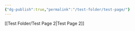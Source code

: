 ```yaml
---
{"dg-publish":true,"permalink":"/test-folder/test-page/"}
---
```


[[Test Folder/Test Page 2\|Test Page 2]]

<style> .container {font-family: sans-serif; text-align: center;} .button-wrapper button {z-index: 1;height: 40px; width: 100px; margin: 10px;padding: 5px;} .excalidraw .App-menu_top .buttonList { display: flex;} .excalidraw-wrapper { height: 800px; margin: 50px; position: relative;} :root[dir="ltr"] .excalidraw .layer-ui__wrapper .zen-mode-transition.App-menu_bottom--transition-left {transform: none;} </style><script src="https://cdn.jsdelivr.net/npm/react@17/umd/react.production.min.js"></script><script src="https://cdn.jsdelivr.net/npm/react-dom@17/umd/react-dom.production.min.js"></script><script type="text/javascript" src="https://cdn.jsdelivr.net/npm/@excalidraw/excalidraw@0/dist/excalidraw.production.min.js"></script><div id="Drawing_2023-12-02_1836.11.excalidraw.md1"></div><script>(function(){const InitialData={"type":"excalidraw","version":2,"source":"https://github.com/zsviczian/obsidian-excalidraw-plugin/releases/tag/2.0.4","elements":[{"type":"rectangle","version":85,"versionNonce":1802601027,"isDeleted":false,"id":"piyMkvsXtgihU0OKEp_dl","fillStyle":"solid","strokeWidth":1,"strokeStyle":"solid","roughness":0,"opacity":100,"angle":0,"x":-402,"y":17.5,"strokeColor":"#1e1e1e","backgroundColor":"transparent","width":107.82082868391791,"height":100.58894383316732,"seed":957441613,"groupIds":[],"frameId":null,"roundness":{"type":3},"boundElements":[{"id":"3dRRjOi_399PO5hR0LCGp","type":"arrow"}],"updated":1701542573185,"link":null,"locked":false},{"type":"text","version":86,"versionNonce":1664713165,"isDeleted":false,"id":"5NvGFkjG","fillStyle":"solid","strokeWidth":2,"strokeStyle":"solid","roughness":1,"opacity":100,"angle":0,"x":-389.1798404918512,"y":92.11990277819929,"strokeColor":"#1e1e1e","backgroundColor":"transparent","width":40.5522416709526,"height":15.121213778842144,"seed":2014238445,"groupIds":[],"frameId":null,"roundness":null,"boundElements":[],"updated":1701542573185,"link":null,"locked":false,"fontSize":6.574440773409628,"fontFamily":2,"text":"This is a thing\n","rawText":"This is a thing\n","textAlign":"left","verticalAlign":"top","containerId":null,"originalText":"This is a thing\n","lineHeight":1.15,"baseline":14},{"type":"arrow","version":1064,"versionNonce":529767747,"isDeleted":false,"id":"3dRRjOi_399PO5hR0LCGp","fillStyle":"solid","strokeWidth":1,"strokeStyle":"solid","roughness":0,"opacity":100,"angle":0,"x":-293.1930052000706,"y":73.64391597450302,"strokeColor":"#1e1e1e","backgroundColor":"transparent","width":128.96796961283752,"height":0.7781087821016149,"seed":1079996909,"groupIds":[],"frameId":null,"roundness":null,"boundElements":[],"updated":1701542574103,"link":null,"locked":false,"startBinding":{"elementId":"piyMkvsXtgihU0OKEp_dl","focus":0.12209970331734282,"gap":1},"endBinding":{"elementId":"2Mi1DhLc0IaAVbZVtbS3A","focus":0.012616593028963645,"gap":1.1522416657738859},"lastCommittedPoint":null,"startArrowhead":null,"endArrowhead":"triangle","points":[[0,0],[128.96796961283752,-0.7781087821016149]]},{"type":"diamond","version":494,"versionNonce":1503772717,"isDeleted":false,"id":"2Mi1DhLc0IaAVbZVtbS3A","fillStyle":"solid","strokeWidth":1,"strokeStyle":"solid","roughness":0,"opacity":100,"angle":0,"x":-162.69035584788952,"y":38.53821047491081,"strokeColor":"#1e1e1e","backgroundColor":"transparent","width":78.89328928091554,"height":69.0316281208011,"seed":96997923,"groupIds":[],"frameId":null,"roundness":null,"boundElements":[{"id":"3dRRjOi_399PO5hR0LCGp","type":"arrow"}],"updated":1701542573185,"link":null,"locked":false}],"appState":{"theme":"dark","viewBackgroundColor":"transparent","currentItemStrokeColor":"#1e1e1e","currentItemBackgroundColor":"transparent","currentItemFillStyle":"solid","currentItemStrokeWidth":1,"currentItemStrokeStyle":"solid","currentItemRoughness":0,"currentItemOpacity":100,"currentItemFontFamily":2,"currentItemFontSize":20,"currentItemTextAlign":"left","currentItemStartArrowhead":null,"currentItemEndArrowhead":"triangle","scrollX":491.3985332834869,"scrollY":941.6219512554267,"zoom":{"value":1},"currentItemRoundness":"sharp","gridSize":null,"gridColor":{"Bold":"#C9C9C9FF","Regular":"#EDEDEDFF"},"currentStrokeOptions":null,"previousGridSize":null,"frameRendering":{"enabled":true,"clip":true,"name":true,"outline":true}},"files":{}};InitialData.scrollToContent=true;App=()=>{const e=React.useRef(null),t=React.useRef(null),[n,i]=React.useState({width:void 0,height:void 0});return React.useEffect(()=>{i({width:t.current.getBoundingClientRect().width,height:t.current.getBoundingClientRect().height});const e=()=>{i({width:t.current.getBoundingClientRect().width,height:t.current.getBoundingClientRect().height})};return window.addEventListener("resize",e),()=>window.removeEventListener("resize",e)},[t]),React.createElement(React.Fragment,null,React.createElement("div",{className:"excalidraw-wrapper",ref:t},React.createElement(ExcalidrawLib.Excalidraw,{ref:e,width:n.width,height:n.height,initialData:InitialData,viewModeEnabled:!0,zenModeEnabled:!0,gridModeEnabled:!1})))},excalidrawWrapper=document.getElementById("Drawing_2023-12-02_1836.11.excalidraw.md1");ReactDOM.render(React.createElement(App),excalidrawWrapper);})();</script>
